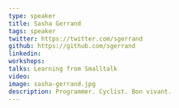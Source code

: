 ```yaml
---
type: speaker
title: Sasha Gerrand
tags: speaker
twitter: https://twitter.com/sgerrand
github: https://github.com/sgerrand
linkedin: 
workshops:
talks: Learning from Smalltalk
video: 
image: sasha-gerrand.jpg
description: Programmer. Cyclist. Bon vivant.
---
```

